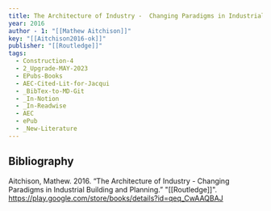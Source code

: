 ```yaml
---
title: The Architecture of Industry -  Changing Paradigms in Industrial Building and Planning
year: 2016
author - 1: "[[Mathew Aitchison]]"
key: "[[Aitchison2016-ok]]"
publisher: "[[Routledge]]"
tags:
  - Construction-4
  - 2_Upgrade-MAY-2023
  - EPubs-Books
  - AEC-Cited-Lit-for-Jacqui
  - _BibTex-to-MD-Git
  - _In-Notion
  - _In-Readwise
  - AEC
  - ePub
  - _New-Literature
---
```


## Bibliography
Aitchison, Mathew. 2016. “The Architecture of Industry -  Changing Paradigms in Industrial Building and Planning.” "[[Routledge]]". https://play.google.com/store/books/details?id=qeq_CwAAQBAJ